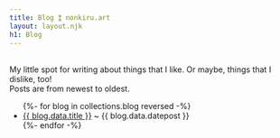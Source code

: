```yaml
---
title: Blog ⁑ nonkiru.art
layout: layout.njk
h1: Blog
---
```


<br>
My little spot for writing about things that I like. Or maybe, things that I dislike, too!
<br>Posts are from newest to oldest.
<ul>
{%- for blog in collections.blog reversed  -%}
  <li><a href="{{ blog.url }}">{{ blog.data.title }}</a> ~ {{ blog.data.datepost }} </li>
{%- endfor -%}
</ul>